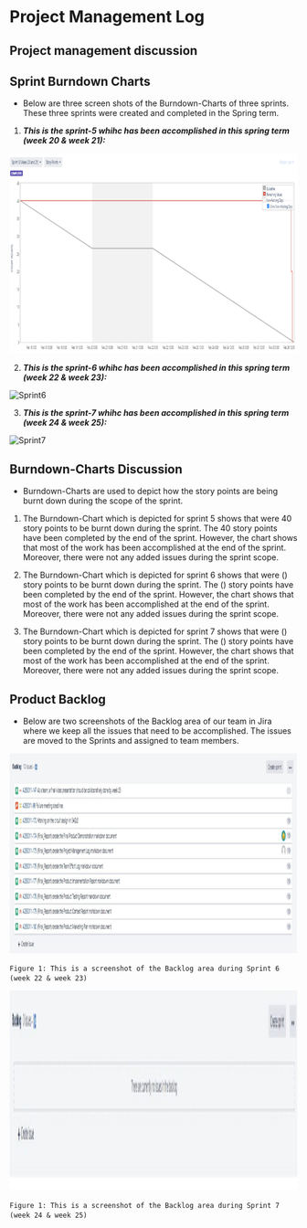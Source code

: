# Project Management Log

## Project management discussion


## Sprint Burndown Charts
- Below are three screen shots of the Burndown-Charts of three sprints. These three sprints were created and completed in the Spring term. 

1. _**This is the sprint-5 whihc has been accomplished in this spring term (week 20 & week 21):**_
<img src="Final_Report/Images/sprint5.PNG" alt="Sprint5" width="1000" height="350">

2. _**This is the sprint-6 whihc has been accomplished in this spring term (week 22 & week 23):**_
<img src="Final_Report/Images/sprint6.PNG" alt="Sprint6" width="1000" height="350">

3. _**This is the sprint-7 whihc has been accomplished in this spring term (week 24 & week 25):**_
<img src="Final_Report/Images/sprint7.PNG" alt="Sprint7" width="1000" height="350">

## Burndown-Charts Discussion

- Burndown-Charts are used to depict how the story points are being burnt down during the scope of the sprint.

1. The Burndown-Chart which is depicted for sprint 5 shows that were 40 story points to be burnt down during the sprint. The 40 story points have been completed by the end of the sprint. However, the chart shows that most of the work has been accomplished at the end of the sprint. Moreover, there were not any added issues during the sprint scope.

2. The Burndown-Chart which is depicted for sprint 6 shows that were () story points to be burnt down during the sprint. The () story points have been completed by the end of the sprint. However, the chart shows that most of the work has been accomplished at the end of the sprint. Moreover, there were not any added issues during the sprint scope.

3. The Burndown-Chart which is depicted for sprint 7 shows that were () story points to be burnt down during the sprint. The () story points have been completed by the end of the sprint. However, the chart shows that most of the work has been accomplished at the end of the sprint. Moreover, there were not any added issues during the sprint scope.


## Product Backlog
- Below are two screenshots of the Backlog area of our team in Jira where we keep all the issues that need to be accomplished. The issues are moved to the Sprints and assigned to team members. 

<img src="Final_Report/Images/Backlog.jpg" alt="Backlog" width="1000" height="350">

`Figure 1: This is a screenshot of the Backlog area during Sprint 6 (week 22 & week 23)`

<img src="Final_Report/Images/Backlog2.jpg" alt="Backlog2" width="1000" height="350">

`Figure 1: This is a screenshot of the Backlog area during Sprint 7 (week 24 & week 25)`





